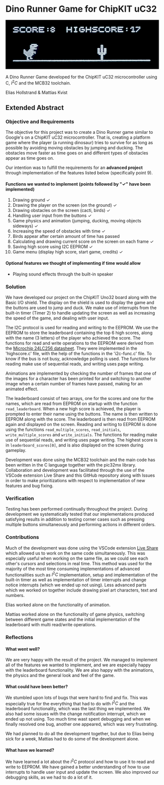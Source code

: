 # Dino Runner Game for ChipKIT uC32

![dino-runner-banner](https://github.com/eliashollstrand/chipkit-dino-runner/blob/main/resources/dino-runner-img.jpg)

A Dino Runner Game developed for the ChipKIT uC32 microcontroller using C, $I^2C$ and the MCB32 toolchain.

Elias Hollstrand  & Mattias Kvist

## Extended Abstract

### Objective and Requirements

The objective for this project was to create a Dino Runner game similar to Google's on a ChipKIT uC32 microcontroller. That is, creating a platform game where the player (a running dinosaur) tries to survive for as long as possible by avoiding moving obstacles by jumping and ducking. The obstacles move faster as time goes on and different types of obstacles appear as time goes on.

Our intention was to fulfill the requirements for an **advanced project** through implementation of the features listed below (specifically point 9).

#### Functions we wanted to implement (points followed by "✓" have been implemented)

1. Drawing ground ✓
2. Drawing the player on the screen (on the ground) ✓
3. Drawing obstacles on the screen (cacti, birds) ✓
4. Handling user input from the buttons ✓
5. Game physics and animation (jumping, ducking, moving objects sideways) ✓
6. Increasing the speed of obstacles with time ✓
7. Birds appear after certain amount of time has passed
8. Calculating and drawing current score on the screen on each frame ✓
9. Saving high score using I2C EEPROM ✓
10. Game menu (display high score, start game, credits) ✓

#### Optional features we thought of implementing if time would allow

* Playing sound effects through the built-in speaker

### Solution

We have developed our project on the ChipKIT Uno32 board along with the Basic I/O shield. The display on the shield is used to display the game and the buttons are used to jump and duck. We make use of interrupts from the built-in timer (Timer 2) to handle updating the screen as well as increasing the speed of the game, and dealing with user input.

The I2C protocol is used for reading and writing to the EEPROM. We use the EEPROM to store the leaderboard containing the top 6 high scores, along with the name (3 letters) of the player who achieved the score. The functions for read and write operations to the EEPROM
were derived from the [Microchip 24LC256 datasheet](https://ww1.microchip.com/downloads/aemDocuments/documents/MPD/ProductDocuments/DataSheets/24AA256-24LC256-24FC256-256K-I2C-Serial-EEPROM-DS20001203.pdf). They were implemented in the 'highscore.c' file, with the help of the functions in the 'i2c-func.c' file. To know if the bus is not busy, acknowledge polling is used. The functions for reading make use of sequential reads, and writing uses page writing.

Animations are implemented by checking the number of frames that one of the images for a character has been printed for and switching to another image when a certain number of frames have passed, making for an animated effect.

The leaderboard consist of two arrays, one for the scores and one for the names, which are read from EEPROM on startup with the function `read_leaderboard`. When a new high score is achieved, the player is prompted to enter their name using the buttons. The name is then written to EEPROM along with the score. The leaderboard is then read from EEPROM again and displayed on the screen. Reading and writing to EEPROM is done using the functions `read_multiple_scores`, `read_initials`, `write_multiple_scores` and `write_initials`. The functions for reading make use of sequential reads, and writing uses page writing.
The highest score is in `leaderboard_scores[0]`, and is also displayed on the screen during gameplay.

Development was done using the MCB32 toolchain and the main code has been written in the C language together with the pic32mx library. Collaboration and development was facilitated through the use of the VSCode extension Live Share and this GitHub repository along with Issues in order to make prioritizations with respect to implementation of new features and bug fixing.

### Verification

Testing has been performed continually throughout the project. During development we systematically tested that our implementations produced satisfying results in addition to testing corner cases such as pressing multiple buttons simultaneously and performing actions in different orders.

### Contributions

Much of the development was done using the VSCode extension [Live Share](https://marketplace.visualstudio.com/items?itemName=MS-vsliveshare.vsliveshare) which allowed us to work on the same code simultaneously. This was especially useful when working on the same file, as we could see each other's cursors and selections in real time. This method was used for the majority of the most time consuming implementations of advanced functionalities such as $I^2C$ implementation, setup and implementation of the built-in timer as well as implementation of timer interrupts and change notice interrupts (which we ended up not using). Less advanced parts which we worked on together include drawing pixel art characters, text and numbers.

Elias worked alone on the functionality of animation.

Mattias worked alone on the functionality of game physics, switching between different game states and the initial implementation of the leaderboard with multi read/write operations.

### Reflections

#### What went well?

We are very happy with the result of the project. We managed to implement all of the features we wanted to implement, and we are especially happy with the leaderboard functionality. We are also happy with the animations, the physics and the general look and feel of the game.

#### What could have been better?

We stumbled upon lots of bugs that were hard to find and fix. This was especially true for the everything that had to do with $I^2C$ and the leaderboard functionality, which was the last thing we implemented. We also had some issues with the change notification interrupt, which we ended up not using. Too much time wast spent debugging and when we finally resolved one bug, another one appeared, which was very frustrating.

We had planned to do all the development together, but due to Elias being sick for a week, Mattias had to do some of the development alone.

#### What have we learned?

We have learned a lot about the $I^2C$ protocol and how to use it to read and write to EEPROM. We have gained a better understanding of how to use interrupts to handle user input and update the screen. We also improved our debugging skills, as we had to do a lot of it.
